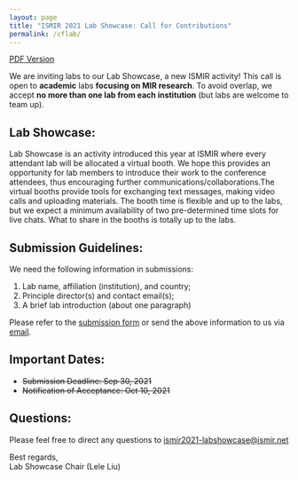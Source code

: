 ```yaml
---
layout: page
title: "ISMIR 2021 Lab Showcase: Call for Contributions"
permalink: /cflab/
---
```


[PDF Version](/assets/pdf/cflab.pdf)

We are inviting labs to our Lab Showcase, a new ISMIR activity! This call is open to **academic** labs **focusing on MIR research**. To avoid overlap, we accept **no more than one lab from each institution** (but labs are welcome to team up).

## Lab Showcase:

Lab Showcase is an activity introduced this year at ISMIR where every attendant lab will be allocated a virtual booth. We hope this provides an opportunity for lab members to introduce their work to the conference attendees, thus encouraging further communications/collaborations.The virtual booths provide tools for exchanging text messages, making video calls and uploading materials. The booth time is flexible and up to the labs, but we expect a minimum availability of two pre-determined time slots for live chats. What to share in the booths is totally up to the labs.

## Submission Guidelines:

We need the following information in submissions:

1. Lab name, affiliation (institution), and country;  
2. Principle director(s) and contact email(s);  
3. A brief lab introduction (about one paragraph)

Please refer to the [submission form](https://bit.ly/ismir2021labs) or send the above information to us via [email](mailto:ismir2021-labshowcase@ismir.net).

## Important Dates:

- ~~Submission Deadline: Sep 30, 2021~~ 
- ~~Notification of Acceptance: Oct 10, 2021~~

## Questions:

Please feel free to direct any questions to [ismir2021-labshowcase@ismir.net](mailto:ismir2021-labshowcase@ismir.net)

Best regards,  
Lab Showcase Chair (Lele Liu)
